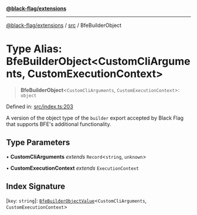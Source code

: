 [**@black-flag/extensions**](../../README.md)

***

[@black-flag/extensions](../../README.md) / [src](../README.md) / BfeBuilderObject

# Type Alias: BfeBuilderObject\<CustomCliArguments, CustomExecutionContext\>

> **BfeBuilderObject**\<`CustomCliArguments`, `CustomExecutionContext`\>: `object`

Defined in: [src/index.ts:203](https://github.com/Xunnamius/black-flag-extensions/blob/58ca41292dc469d27da4ef365acd1d10c30aedca/src/index.ts#L203)

A version of the object type of the `builder` export accepted by Black Flag
that supports BFE's additional functionality.

## Type Parameters

• **CustomCliArguments** *extends* `Record`\<`string`, `unknown`\>

• **CustomExecutionContext** *extends* `ExecutionContext`

## Index Signature

\[`key`: `string`\]: [`BfeBuilderObjectValue`](BfeBuilderObjectValue.md)\<`CustomCliArguments`, `CustomExecutionContext`\>
